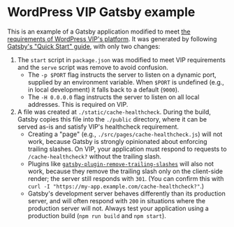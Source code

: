 # WordPress VIP Gatsby example

This is an example of a Gatsby application modified to meet [the requirements of WordPress VIP's platform](https://docs.wpvip.com/technical-references/node-js/#h-requirements). It was generated by following [Gatsby's "Quick Start" guide](https://www.gatsbyjs.com/docs/quick-start/), with only two changes:

1. The `start` script in `package.json` was modified to meet VIP requirements and the `serve` script was remove to avoid confusion.
   - The `-p $PORT` flag instructs the server to listen on a dynamic port, supplied by an environment variable. When `$PORT` is undefined (e.g., in local development) it falls back to a default (`9000`).
   - The `-H 0.0.0.0` flag instructs the server to listen on all local addresses. This is required on VIP.
2. A file was created at `./static/cache-healthcheck`. During the build, Gatsby copies this file into the `./public` directory, where it can be served as-is and satisfy VIP's healthcheck requirement.
   - Creating a "page" (e.g., `./src/pages/cache-healthcheck.js`) will not work, because Gatsby is strongly opinionated about enforcing trailing slashes. On VIP, your application must respond to requests to `/cache-healthcheck?` without the trailing slash. 
   - Plugins like [`gatsby-plugin-remove-trailing-slashes`](https://www.gatsbyjs.com/plugins/gatsby-plugin-remove-trailing-slashes/) will also not work, because they remove the trailing slash only on the client-side render; the server still responds with `301`. (You can confirm this with `curl -I "https://my-app.example.com/cache-healthcheck?"`.)
   - Gatsby's development server behaves differently than its production server, and will often respond with `200` in situations where the production server will not. Always test your application using a production build (`npm run build` and `npm start`).

